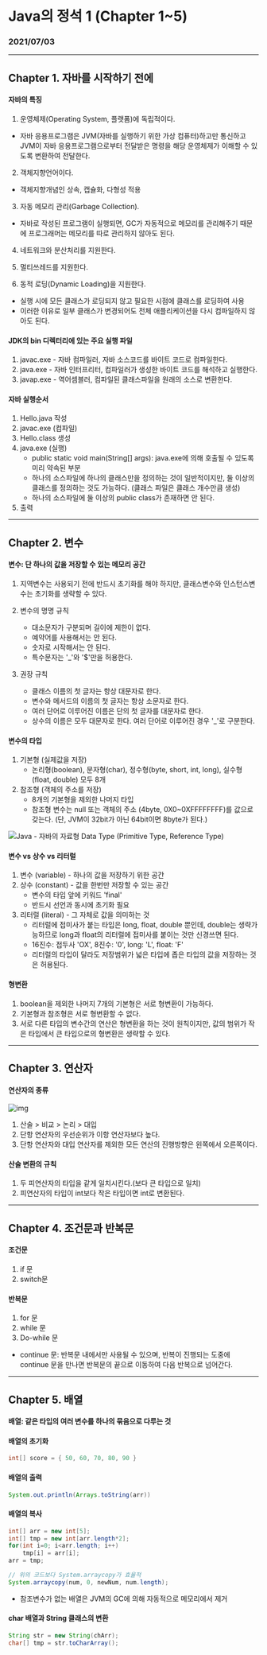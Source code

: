 # Java의 정석 1 (Chapter 1~5)

### 2021/07/03

----

## Chapter 1. 자바를 시작하기 전에

#### 자바의 특징

1. 운영체제(Operating System, 플랫폼)에 독립적이다.

- 자바 응용프로그램은 JVM(자바를 실행하기 위한 가상 컴퓨터)하고만 통신하고 JVM이 자바 응용프로그램으로부터 전달받은 명령을 해당 운영체제가 이해할 수 있도록 변환하여 전달한다.

2. 객체지향언어이다.

- 객체지향개념인 상속, 캡슐화, 다형성 적용

3. 자동 메모리 관리(Garbage Collection).

- 자바로 작성된 프로그램이 실행되면, GC가 자동적으로 메모리를 관리해주기 때문에 프로그래머는 메모리를 따로 관리하지 않아도 된다.

4. 네트워크와 분산처리를 지원한다.

5. 멀티쓰레드를 지원한다.

6. 동적 로딩(Dynamic Loading)을 지원한다.

- 실행 시에 모든 클래스가 로딩되지 않고 필요한 시점에 클래스를 로딩하여 사용
- 이러한 이유로 일부 클래스가 변경되어도 전체 애플리케이션을 다시 컴파일하지 않아도 된다.

#### JDK의 bin 디렉터리에 있는 주요 실행 파일

1. javac.exe - 자바 컴파일러, 자바 소스코드를 바이트 코드로 컴파일한다.
2. java.exe - 자바 인터프리터, 컴파일러가 생성한 바이트 코드를 해석하고 실행한다.
3. javap.exe - 역어셈블러, 컴파일된 클래스파일을 원래의 소스로 변환한다.

#### 자바 실행순서

1. Hello.java 작성
2. javac.exe (컴파일)
3. Hello.class 생성
4. java.exe (실행)
   - public static void main(String[] args): java.exe에 의해 호출될 수 있도록 미리 약속된 부분
   - 하나의 소스파일에 하나의 클래스만을 정의하는 것이 일반적이지만, 둘 이상의 클래스를 정의하는 것도 가능하다. (클래스 파일은 클래스 개수만큼 생성)
   - 하나의 소스파일에 둘 이상의 public class가 존재하면 안 된다.
5. 출력

-------

## Chapter 2. 변수

#### 변수: 단 하나의 값을 저장할 수 있는 메모리 공간

1. 지역변수는 사용되기 전에 반드시 초기화를 해야 하지만, 클래스변수와 인스턴스변수는 초기화를 생략할 수 있다.
2. 변수의 명명 규칙
   - 대소문자가 구분되며 길이에 제한이 없다.
   - 예약어를 사용해서는 안 된다.
   - 숫자로 시작해서는 안 된다.
   - 특수문자는 '_'와 '$'만을 허용한다.

3. 권장 규칙
   - 클래스 이름의 첫 글자는 항상 대문자로 한다.
   - 변수와 메서드의 이름의 첫 글자는 항상 소문자로 한다.
   - 여러 단어로 이루어진 이름은 단의 첫 글자를 대문자로 한다.
   - 상수의 이름은 모두 대문자로 한다. 여러 단어로 이루어진 경우 '_'로 구분한다.

#### 변수의 타입

1. 기본형 (실제값을 저장)
   - 논리형(boolean), 문자형(char), 정수형(byte, short, int, long), 실수형(float, double) 모두 8개
2. 참조형 (객체의 주소를 저장)
   - 8개의 기본형을 제외한 나머지 타입
   - 참조형 변수는 null 또는 객체의 주소 (4byte, 0X0~0XFFFFFFFF)를 값으로 갖는다. (단, JVM이 32bit가 아닌 64bit이면 8byte가 된다.)

![Java - 자바의 자료형 Data Type (Primitive Type, Reference Type)](https://blog.kakaocdn.net/dn/bd3GTU/btqVvNSDh1A/Zuk3RBigSV5wMP9Qnpm8E0/img.png)



#### 변수 vs 상수 vs 리터럴

1. 변수 (variable) - 하나의 값을 저장하기 위한 공간
2. 상수 (constant) - 값을 한번만 저장할 수 있는 공간
   - 변수의 타입 앞에 키워드 'final'
   - 반드시 선언과 동시에 초기화 필요
3. 리터럴 (literal) - 그 자체로 값을 의미하는 것
   - 리터럴에 접미사가 붙는 타입은 long, float, double 뿐인데, double는 생략가능하므로 long과 float의 리터럴에 접미사를 붙이는 것만 신경쓰면 된다.
   - 16진수: 접두사 'OX', 8진수: '0', long: 'L', float: 'F'
   - 리터럴의 타입이 달라도 저장범위가 넓은 타입에 좁은 타입의 값을 저장하는 것은 허용된다.

#### 형변환

1. boolean을 제외한 나머지 7개의 기본형은 서로 형변환이 가능하다.
2. 기본형과 참조형은 서로 형변환할 수 없다.
3. 서로 다른 타입의 변수간의 연산은 형변환을 하는 것이 원칙이지만, 값의 범위가 작은 타입에서 큰 타입으로의 형변환은 생략할 수 있다.

----

## Chapter 3. 연산자

#### 연산자의 종류

![img](https://mblogthumb-phinf.pstatic.net/20140407_40/29java_13968521824469pqVJ_PNG/20140407_153002.png?type=w2)

1. 산술 > 비교 > 논리 > 대입
2. 단항 연산자의 우선순위가 이항 연산자보다 높다.
3. 단항 연산자와 대입 연산자를 제외한 모든 연산의 진행방향은 왼쪽에서 오른쪽이다.

#### 산술 변환의 규칙

1. 두 피연산자의 타입을 같게 일치시킨다.(보다 큰 타입으로 일치)
2. 피연산자의 타입이 int보다 작은 타입이면 int로 변환된다.

----

## Chapter 4. 조건문과 반복문

#### 조건문

1. if 문
2. switch문

#### 반복문

1. for 문
2. while 문
3. Do-while 문

- continue 문: 반복문 내에서만 사용될 수 있으며, 반복이 진행되는 도중에  continue 문을 만나면 반복문의 끝으로 이동하여 다음 반복으로 넘어간다.

----

## Chapter 5. 배열

#### 배열: 같은 타입의 여러 변수를 하나의 묶음으로 다루는 것

#### 배열의 초기화

```java
int[] score = { 50, 60, 70, 80, 90 }	
```

#### 배열의 출력

```java
System.out.println(Arrays.toString(arr))
```

#### 배열의 복사

```java
int[] arr = new int[5];
int[] tmp = new int[arr.length*2];
for(int i=0; i<arr.length; i++)
	tmp[i] = arr[i];
arr = tmp;

// 위의 코드보다 System.arraycopy가 효율적
System.arraycopy(num, 0, newNum, num.length);
```

- 참조변수가 없는 배열은 JVM의 GC에 의해 자동적으로 메모리에서 제거

#### char 배열과 String 클래스의 변환

```java
String str = new String(chArr);
char[] tmp = str.toCharArray();	
```
